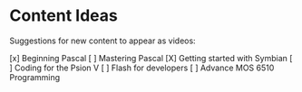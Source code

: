 # Content Ideas

Suggestions for new content to appear as videos:

[x] Beginning Pascal
[ ] Mastering Pascal
[X] Getting started with Symbian
[ ] Coding for the Psion V
[ ] Flash for developers
[ ] Advance MOS 6510 Programming
